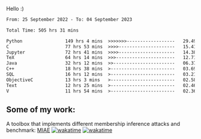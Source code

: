Hello :)


<!--START_SECTION:waka-->

```txt
From: 25 September 2022 - To: 04 September 2023

Total Time: 505 hrs 31 mins

Python                149 hrs 4 mins  >>>>>>>------------------   29.49 %
C                     77 hrs 53 mins  >>>>---------------------   15.41 %
Jupyter               72 hrs 41 mins  >>>>---------------------   14.38 %
TeX                   64 hrs 14 mins  >>>----------------------   12.71 %
Java                  32 hrs 12 mins  >>-----------------------   06.37 %
C++                   18 hrs 38 mins  >------------------------   03.69 %
SQL                   16 hrs 12 mins  >------------------------   03.21 %
ObjectiveC            13 hrs 3 mins   >------------------------   02.58 %
Text                  12 hrs 25 mins  >------------------------   02.46 %
V                     11 hrs 54 mins  >------------------------   02.36 %
```

<!--END_SECTION:waka-->

## Some of my work: 

A toolbox that implements different membership inference attacks and benchmark: [MIAE](https://github.com/RPI-DSPlab) [![wakatime](https://wakatime.com/badge/user/18ac89f5-baf8-49e6-a5ee-d9272435ce3a/project/3e6541fd-578f-4d9d-9080-f2a42b2d10e1.svg)](https://wakatime.com/badge/user/18ac89f5-baf8-49e6-a5ee-d9272435ce3a/project/3e6541fd-578f-4d9d-9080-f2a42b2d10e1) [![wakatime](https://wakatime.com/badge/user/18ac89f5-baf8-49e6-a5ee-d9272435ce3a/project/5d5826e9-c6d6-4d86-8b00-0d1608c5f167.svg)](https://wakatime.com/badge/user/18ac89f5-baf8-49e6-a5ee-d9272435ce3a/project/5d5826e9-c6d6-4d86-8b00-0d1608c5f167)
